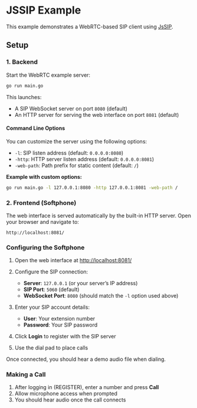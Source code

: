 # JSSIP Example

This example demonstrates a WebRTC-based SIP client using [JsSIP](https://github.com/versatica/JsSIP).

## Setup

### 1. Backend

Start the WebRTC example server:

```bash
go run main.go
```

This launches:

* A SIP WebSocket server on port `8080` (default)
* An HTTP server for serving the web interface on port `8081` (default)

#### Command Line Options

You can customize the server using the following options:

* `-l`: SIP listen address (default: `0.0.0.0:8080`)
* `-http`: HTTP server listen address (default: `0.0.0.0:8081`)
* `-web-path`: Path prefix for static content (default: `/`)

**Example with custom options:**

```bash
go run main.go -l 127.0.0.1:8080 -http 127.0.0.1:8081 -web-path /
```

### 2. Frontend (Softphone)

The web interface is served automatically by the built-in HTTP server. Open your browser and navigate to:

```
http://localhost:8081/
```

### Configuring the Softphone

1. Open the web interface at [http://localhost:8081/](http://localhost:8081/)
2. Configure the SIP connection:

   * **Server**: `127.0.0.1` (or your server’s IP address)
   * **SIP Port**: `5060` (default)
   * **WebSocket Port**: `8080` (should match the `-l` option used above)
3. Enter your SIP account details:

   * **User**: Your extension number
   * **Password**: Your SIP password
4. Click **Login** to register with the SIP server
5. Use the dial pad to place calls

Once connected, you should hear a demo audio file when dialing.

### Making a Call

1. After logging in (REGISTER), enter a number and press **Call**
2. Allow microphone access when prompted
3. You should hear audio once the call connects
